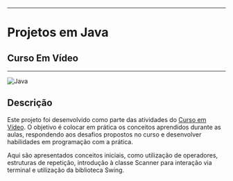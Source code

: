 
---

# Projetos em Java
## Curso Em Vídeo

---

![Java](https://img.shields.io/badge/java-%23ED8B00.svg?style=for-the-badge&logo=openjdk&logoColor=white)

## Descrição

Este projeto foi desenvolvido como parte das atividades do [Curso em Vídeo](https://www.cursoemvideo.com/). O objetivo é colocar em prática os conceitos aprendidos durante as aulas, respondendo aos desafios propostos no curso e desenvolver habilidades em programação com a prática.

Aqui são apresentados conceitos iniciais, como utilização de operadores, estruturas de repetição, introdução à classe Scanner para interação via terminal e utilização da biblioteca Swing.